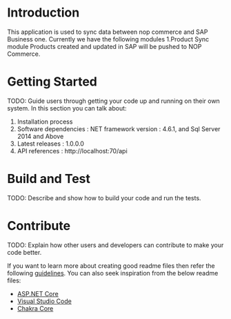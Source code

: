 # Introduction 
This application is used to sync data between nop commerce and SAP Business one. Currently we have the following modules
1.Product Sync module
Products created and updated in SAP will be pushed to NOP Commerce.

# Getting Started
TODO: Guide users through getting your code up and running on their own system. In this section you can talk about:
1.	Installation process
2.	Software dependencies : NET framework version : 4.6.1, and Sql Server 2014 and Above
3.	Latest releases : 1.0.0.0
4.	API references : http://localhost:70/api

# Build and Test
TODO: Describe and show how to build your code and run the tests. 

# Contribute
TODO: Explain how other users and developers can contribute to make your code better. 

If you want to learn more about creating good readme files then refer the following [guidelines](https://docs.microsoft.com/en-us/azure/devops/repos/git/create-a-readme?view=azure-devops). You can also seek inspiration from the below readme files:
- [ASP.NET Core](https://github.com/aspnet/Home)
- [Visual Studio Code](https://github.com/Microsoft/vscode)
- [Chakra Core](https://github.com/Microsoft/ChakraCore)